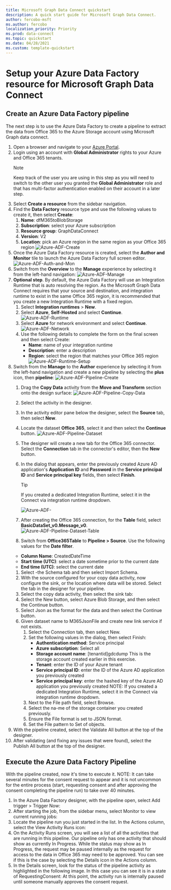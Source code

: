 ```yaml
---
title: Microsoft Graph Data Connect quickstart
description: A quick start guide for Microsoft Graph Data Connect.
author: fercobo-msft
ms.author: fercobo
localization_priority: Priority
ms.prod: data-connect
ms.topic: quickstart
ms.date: 04/28/2021
ms.custom: template-quickstart
---
```


# Setup your Azure Data Factory resource for Microsoft Graph Data Connect

## Create an Azure Data Factory pipeline

The next step is to use the Azure Data Factory to create a pipeline to extract the data from Office 365 to the Azure Storage account using Microsoft Graph data connect.

1. Open a browser and navigate to your [Azure Portal](https://portal.azure.com/).
2. Login using an account with **Global Administrator** rights to your Azure and Office 365 tenants.
    > [!NOTE]
    > Keep track of the user you are using in this step as you will need to switch to the other user you granted the **Global Administrator** role and that has multi-factor authentication enabled on their account in a later step.
3. Select **Create a resource** from the sidebar navigation.
4. Find the **Data Factory** resource type and use the following values to create it, then select **Create**:
    1. **Name**: dfM365toBlobStorage
    1. **Subscription**: select your Azure subscription
    1. **Resource group**: GraphDataConnect
    1. **Version**: V2
    1. **Location**: pick an Azure region in the same region as your Office 365 region
    ![Azure-ADF-Create](images/data-connect-adf-create.png)
5. Once the Azure Data Factory resource is created, select the **Author and Monitor** tile to launch the Azure Data Factory full screen editor.
![Azure-ADF-Auth-and-Mon](images/data-connect-adf-auth-and-mon.png)
6. Switch from the **Overview** to the **Manage** experience by selecting it from the left-hand navigation:
![Azure-ADF-Manage](images/data-connect-adf-manage.png)
7. **Optional step**. By default, the Azure Data Factory will use an Integration Runtime that is auto resolving the region. As the Microsoft Graph Data Connect requires that your source and destination, and integration runtime to exist in the same Office 365 region, it is recommended that you create a new Integration Runtime with a fixed region.
    1. Select **Integration runtimes** > **New**.
    1. Select **Azure**, **Self-Hosted** and select **Continue**.
    ![Azure-ADF-Runtime](images/data-connect-adf-runtime.png)
    1. Select **Azure** for network environment and select **Continue**.
    ![Azure-ADF-Network](images/data-connect-adf-network.png)
    1. Use the following details to complete the form on the final screen and then select Create:
        - **Name**: name of your integration runtime
        - **Description**: enter a description
        - **Region**: select the region that matches your Office 365 region
        ![Azure-ADF-Runtime-Setup](images/data-connect-adf-runtime-setup.png)
8. Switch from the **Manage** to the **Author** experience by selecting it from the left-hand navigation and create a new pipeline by selecting the **plus** icon, then **pipeline**:
   ![Azure-ADF-Pipeline-Create](images/data-connect-adf-pipeline-create.png)
    1. Drag the **Copy Data** activity from the **Move and Transform** section onto the design surface:
    ![Azure-ADF-Pipeline-Copy-Data](images/data-connect-adf-pipeline-copy-data.png)
    1. Select the activity in the designer.
    1. In the activity editor pane below the designer, select the **Source** tab, then select **New**.
    1. Locate the dataset **Office 365**, select it and then select the **Continue** button.
    ![Azure-ADF-Pipeline-Dataset](images/data-connect-adf-pipeline-dataset.png)
    1. The designer will create a new tab for the Office 365 connector. Select the **Connection** tab in the connector's editor, then the **New** button.
    1. In the dialog that appears, enter the previously created Azure AD application's **Application ID** and **Password** in the **Service principal ID** and **Service principal key** fields, then select **Finish**.

        > [!TIP]
        > If you created a dedicated Integration Runtime, select it in the Connect via integration runtime dropdown.

        ![Azure-ADF-](images/data-connect-adf-linked-service.png)
    1. After creating the Office 365 connection, for the **Table** field, select **BasicDataSet_v0.Message_v0**.
    ![Azure-ADF-Pipeline-Dataset-Table](images/data-connect-adf-pipeline-dataset-table.png)
    1. Switch from **Office365Table** to **Pipeline > Source**. Use the following values for the **Date filter**.
      <!-- I am here. Resume tomorrow from here and finish section. -->
      - **Column Name**: CreatedDateTime
      - **Start time (UTC)**: select a date sometime prior to the current date
      - **End time (UTC)**: select the current date
    1. Select -the Schema tab and then select Import Schema.
    1. With the source configured for your copy data activity, now configure the sink, or the location where data will be stored.
        Select the tab in the designer for your pipeline.
    1. Select the copy data activity, then select the sink tab:
    1. Select the New button, select Azure Blob Storage, and then select the Continue button.
    1. Select Json as the format for the data and then select the Continue button.
    1. Given dataset name to M365JsonFile and create new link service if not exists.
        1. Select the Connection tab, then select New.
        2. Set the following values in the dialog, then select Finish:
            - **Authentication method**: Service principal
            - **Azure subscription**: Select all
            - **Storage account name**: [tenantid]gdcdump
            This is the storage account created earlier in this exercise.
            - **Tenant**: enter the ID of your Azure tenant
            - **Service principal ID**: enter the ID of the Azure AD application you previously created
            - **Service principal key**: enter the hashed key of the Azure AD application you previously created
            NOTE: If you created a dedicated Integration Runtime, select it in the Connect via integration runtime dropdown.
        3. Next to the File path field, select Browse.
        4. Select the na-me of the storage container you created previously.
        5. Ensure the File format is set to JSON format.
        6. Set the File pattern to Set of objects.
9. With the pipeline created, select the Validate All button at the top of the designer.
10. After validating (and fixing any issues that were found), select the Publish All button at the top of the designer.

## Execute the Azure Data Factory Pipeline

With the pipeline created, now it's time to execute it.
NOTE: It can take several minutes for the consent request to appear and it is not uncommon for the entire process (start, requesting consent and after approving the consent completing the pipeline run) to take over 40 minutes.

1. In the Azure Data Factory designer, with the pipeline open, select Add trigger > Trigger Now:
2. After starting the job, from the sidebar menu, select Monitor to view current running jobs:
3. Locate the pipeline run you just started in the list. In the Actions column, select the View Activity Runs icon:
4. On the Activity Runs screen, you will see a list of all the activities that are running in this pipeline. Our pipeline only has one activity that should show as currently In Progress.
While the status may show as In Progress, the request may be paused internally as the request for access to the data in Office 365 may need to be approved. You can see if this is the case by selecting the Details icon in the Actions column.
5. In the Details screen, look for the status of the pipeline activity as highlighted in the following image. In this case you can see it is in a state of RequestingConsent:
At this point, the activity run is internally paused until someone manually approves the consent request.
